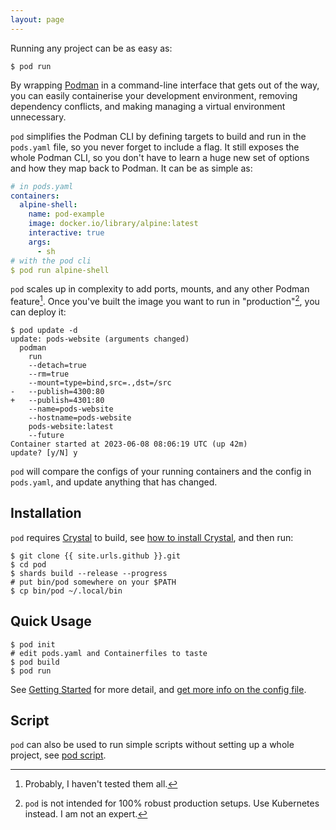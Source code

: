 ```yaml
---
layout: page
---
```


Running any project can be as easy as:

```shell
$ pod run
```

By wrapping [Podman][podman] in a command-line interface that gets out of the way, you can easily containerise your development environment, removing dependency conflicts, and making managing a virtual environment unnecessary.

[podman]: http://podman.io/

`pod` simplifies the Podman CLI by defining targets to build and run in the `pods.yaml` file, so you never forget to include a flag. It still exposes the whole Podman CLI, so you don't have to learn a huge new set of options and how they map back to Podman. It can be as simple as:

```yaml
# in pods.yaml
containers:
  alpine-shell:
    name: pod-example
    image: docker.io/library/alpine:latest
    interactive: true
    args:
      - sh
# with the pod cli
$ pod run alpine-shell
```

`pod` scales up in complexity to add ports, mounts, and any other Podman feature[^not-all-features]. Once you've built the image you want to run in "production"[^not-actually], you can deploy it:

[^not-all-features]: Probably, I haven't tested them all.
[^not-actually]: `pod` is not intended for 100% robust production setups. Use Kubernetes instead. I am not an expert.

```shell
$ pod update -d
update: pods-website (arguments changed)
  podman
    run
    --detach=true
    --rm=true
    --mount=type=bind,src=.,dst=/src
-   --publish=4300:80
+   --publish=4301:80
    --name=pods-website
    --hostname=pods-website
    pods-website:latest
    --future
Container started at 2023-06-08 08:06:19 UTC (up 42m)
update? [y/N] y
```

`pod` will compare the configs of your running containers and the config in `pods.yaml`, and update anything that has changed.


## Installation

`pod` requires [Crystal][crystal] to build, see [how to install Crystal][crystal-install], and then run:

[crystal]: https://crystal-lang.org
[crystal-install]: https://crystal-lang.org/install/

```shell
$ git clone {{ site.urls.github }}.git
$ cd pod
$ shards build --release --progress
# put bin/pod somewhere on your $PATH
$ cp bin/pod ~/.local/bin
```

## Quick Usage

```shell
$ pod init
# edit pods.yaml and Containerfiles to taste
$ pod build
$ pod run
```

See [Getting Started](/examples/getting-started) for more detail, and [get more info on the config file](/examples/config).

## Script

`pod` can also be used to run simple scripts without setting up a whole project, see [pod script](/examples/script).
